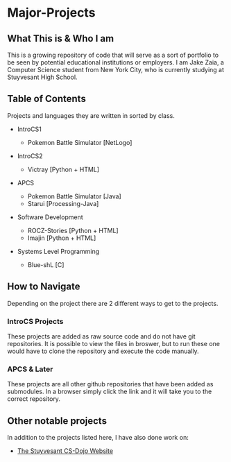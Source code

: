 # Major-Projects

## What This is & Who I am
This is a growing repository of code that will serve as a sort of portfolio to be seen by potential educational institutions or employers.
I am Jake Zaia, a Computer Science student from New York City, who is currently studying at Stuyvesant High School.

## Table of Contents
Projects and languages they are written in sorted by class.
* IntroCS1
  * Pokemon Battle Simulator [NetLogo]

* IntroCS2
  * Victray [Python + HTML]

* APCS
  * Pokemon Battle Simulator [Java]
  * Starui [Processing-Java]

* Software Development
  * ROCZ-Stories [Python + HTML]
  * Imajin [Python + HTML]

* Systems Level Programming
  * Blue-shL [C]

## How to Navigate
Depending on the project there are 2 different ways to get to the projects.

### IntroCS Projects
These projects are added as raw source code and do not have git repositories. It is possible to view the files in broswer, but to run these one would have to clone the repository and execute the code manually.

### APCS & Later
These projects are all other github repositories that have been added as submodules. In a browser simply click the link and it will take you to the correct repository.


## Other notable projects
In addition to the projects listed here, I have also done work on:
* [The Stuyvesant CS-Dojo Website](https://dojo.stuycs.org/)
